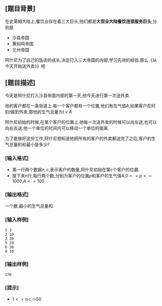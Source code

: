 ## [题目背景]

在史莱姆大陆上,餐饮业存在着三大巨头,他们都是**大型全大陆餐饮连锁服务巨头**,分别是

 - 沙县帝国
 - 黄焖鸡帝国
 - 兰州帝国

阿什尼为了自己的饭店的成长,决定打入三大帝国的内部,学习先进的经验.那么《从今天开始送外卖》》吧

## [题目描述]

今天是阿什尼打入沙县帝国内部的第一天,他今天进行第一次送外卖.

他的客户都在一条街道上.每一个客户都有一个位置,他们有生气值$A$,如果客户在时刻$t$接到外卖,那他的生气总量为$t \times A$

阿什尼初始的时候,在某个客户的位置上.他每一次送外卖的时候可以向左送,也可以向右去送.他一个单位的时间内可以移动一个单位的距离.

为了能做好这份工作,阿什尼想知道他把所有的客户的外卖都送完了之后,客户的生气总量的和最小是多少?

### [输入格式]

 - 第一行两个数据$n,c$,表示客户的数量,阿什尼初始在第$c$个客户的位置.
 - 接下来$n$行,每行两个数,分别为客户的位置$p$和客户的生气值$A$,$0<=p<=1000$,$A<=100$

### [输出格式]

一个数,最小的生气总量和.

### [输入样例]

```plaintext
5 3
2 10
3 20
5 20
6 30
8 10
```
### [输出样例]

```plaintext
270
```

### [提示]

- $1 <= n ＜＝50$
